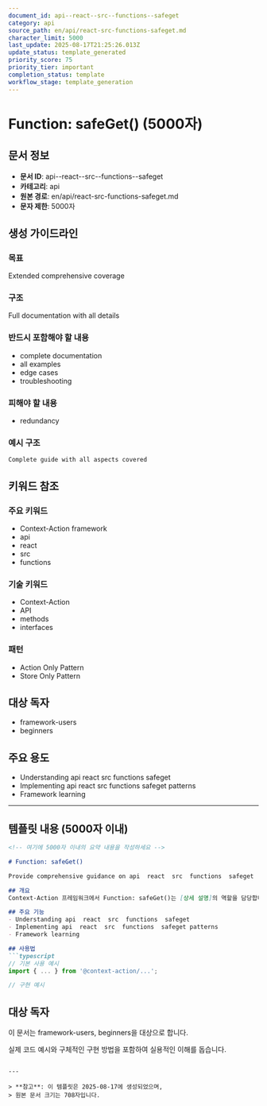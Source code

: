```yaml
---
document_id: api--react--src--functions--safeget
category: api
source_path: en/api/react-src-functions-safeget.md
character_limit: 5000
last_update: 2025-08-17T21:25:26.013Z
update_status: template_generated
priority_score: 75
priority_tier: important
completion_status: template
workflow_stage: template_generation
---
```


# Function: safeGet() (5000자)

## 문서 정보
- **문서 ID**: api--react--src--functions--safeget
- **카테고리**: api
- **원본 경로**: en/api/react-src-functions-safeget.md
- **문자 제한**: 5000자

## 생성 가이드라인

### 목표
Extended comprehensive coverage

### 구조
Full documentation with all details

### 반드시 포함해야 할 내용
- complete documentation
- all examples
- edge cases
- troubleshooting

### 피해야 할 내용  
- redundancy

### 예시 구조
```
Complete guide with all aspects covered
```

## 키워드 참조

### 주요 키워드
- Context-Action framework
- api
- react
- src
- functions

### 기술 키워드
- Context-Action
- API
- methods
- interfaces

### 패턴
- Action Only Pattern
- Store Only Pattern

## 대상 독자
- framework-users
- beginners

## 주요 용도
- Understanding api  react  src  functions  safeget
- Implementing api  react  src  functions  safeget patterns
- Framework learning

---

## 템플릿 내용 (5000자 이내)

```markdown
<!-- 여기에 5000자 이내의 요약 내용을 작성하세요 -->

# Function: safeGet()

Provide comprehensive guidance on api  react  src  functions  safeget

## 개요
Context-Action 프레임워크에서 Function: safeGet()는 [상세 설명]의 역할을 담당합니다.

## 주요 기능
- Understanding api  react  src  functions  safeget
- Implementing api  react  src  functions  safeget patterns
- Framework learning

## 사용법
```typescript
// 기본 사용 예시
import { ... } from '@context-action/...';

// 구현 예시
```

## 대상 독자
이 문서는 framework-users, beginners을 대상으로 합니다.

실제 코드 예시와 구체적인 구현 방법을 포함하여 실용적인 이해를 돕습니다.
```

---

> **참고**: 이 템플릿은 2025-08-17에 생성되었으며, 
> 원본 문서 크기는 708자입니다.
